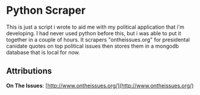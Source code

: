 Python Scraper
==============
This is just a script i wrote to aid me with my political application that i'm developing. I had never used python before this, but i was able to put it together in a couple of hours. It scrapers "ontheissues.org" for presidental canidate quotes on top political issues then stores them in a mongodb database that is local for now.

Attributions
--------------
**On The Issues**: [http://www.ontheissues.org/](http://www.ontheissues.org/)  

